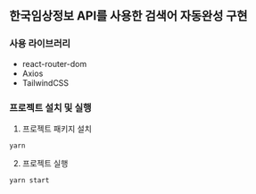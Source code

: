 ## 한국임상정보 API를 사용한 검색어 자동완성 구현

### 사용 라이브러리

- react-router-dom
- Axios
- TailwindCSS

### 프로젝트 설치 및 실행

1. 프로젝트 패키지 설치

```
yarn
```

2. 프로젝트 실행

```
yarn start
```